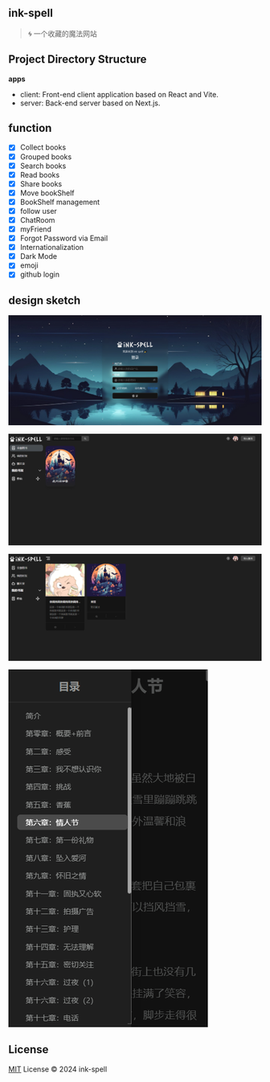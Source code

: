 ## ink-spell

> 🌀 一个收藏的魔法网站

## Project Directory Structure

**apps**

- client: Front-end client application based on React and Vite.
- server: Back-end server based on Next.js.

## function

- [x] Collect books
- [x] Grouped books
- [x] Search books
- [x] Read books
- [x] Share books
- [x] Move bookShelf
- [x] BookShelf management
- [x] follow user
- [x] ChatRoom
- [x] myFriend
- [x] Forgot Password via Email
- [x] Internationalization
- [x] Dark Mode
- [x] emoji
- [x] github login

## design sketch

![](./assets/images/login-design.png)

![](./assets/images/home-design.png)

![](./assets/images/otherBookShelf-design.png)

![](./assets/images/readBook-design.png)

## License

[MIT](/LICENSE) License &copy; 2024 ink-spell
